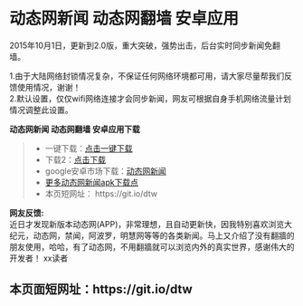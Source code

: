 # 动态网新闻 动态网翻墙  安卓应用

2015年10月1日，更新到2.0版，重大突破，强势出击，后台实时同步新闻免翻墙。

1.由于大陆网络封锁情况复杂，不保证任何网络环境都可用，请大家尽量帮我们反馈使用情况，谢谢！<br>
2.默认设置，仅仅wifi网络连接才会同步新闻，网友可根据自身手机网络流量计划情况调整此设置。

**动态网新闻 动态网翻墙  安卓应用下载**

<blockquote>
<ul >


<li>一键下载：<a href="https://github.com/kgfw/fg/raw/master/apk/dweb.apk" target="_blank">点击一键下载</a></li>
<li>下载2：<a href="https://storage.googleapis.com/jwnews/dweb.apk" target="_blank">点击下载</a></li>
<li>google安卓市场下载：<a href="https://play.google.com/store/apps/details?id=org.bannedbook.app.dtwip" target="_blank">动态网新闻</a></li>
<li><a href="https://github.com/bannedbook/fanqiang/wiki#androidfq" target="_blank">更多动态网新闻apk下载点</a></li>
<li>本页短网址： https://git.io/dtw</li>
</ul>
</blockquote>

**网友反馈:**<br>
近日才发现新版本动态网(APP)，非常理想，且自动更新快，因我特别喜欢浏览大纪元，动态网，禁闻，阿波罗，明慧网等等的各类新闻。马上又介绍了没有翻牆的朋友使用，哈哈，有了动态网，不用翻牆就可以浏览内外的真实世界，感谢伟大的开发者！
xx读者
<h2>本页面短网址：https://git.io/dtw </h2>